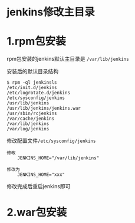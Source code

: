 # jenkins修改主目录

# 1.rpm包安装

rpm包安装的jenkins默认主目录是 `/var/lib/jenkins`

安装后的默认目录结构

```shell
$ rpm -ql jenkinsls
/etc/init.d/jenkins
/etc/logrotate.d/jenkins
/etc/sysconfig/jenkins
/usr/lib/jenkins
/usr/lib/jenkins/jenkins.war
/usr/sbin/rcjenkins
/var/cache/jenkins
/var/lib/jenkins
/var/log/jenkins
```



修改配置文件`/etc/sysconfig/jenkins`

```shell
修改
	JENKINS_HOME="/var/lib/jenkins"

修改为
	JENKINS_HOME="xxx"
```



修改完成后重启jenkins即可



# 2.war包安装